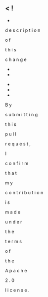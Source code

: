 <
!
-
-
 
d
e
s
c
r
i
p
t
i
o
n
 
o
f
 
t
h
i
s
 
c
h
a
n
g
e
 
-
-
>


-
-
-


B
y
 
s
u
b
m
i
t
t
i
n
g
 
t
h
i
s
 
p
u
l
l
 
r
e
q
u
e
s
t
,
 
I
 
c
o
n
f
i
r
m
 
t
h
a
t
 
m
y
 
c
o
n
t
r
i
b
u
t
i
o
n
 
i
s
 
m
a
d
e
 
u
n
d
e
r
 
t
h
e
 
t
e
r
m
s
 
o
f
 
t
h
e
 
A
p
a
c
h
e
 
2
.
0
 
l
i
c
e
n
s
e
.